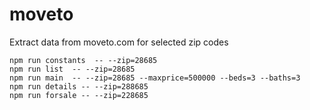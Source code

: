 # moveto
Extract data from moveto.com for selected zip codes

    npm run constants  -- --zip=28685
    npm run list  -- --zip=28685
    npm run main  -- --zip=28685 --maxprice=500000 --beds=3 --baths=3
    npm run details -- --zip=288685
    npm run forsale -- --zip=228685
